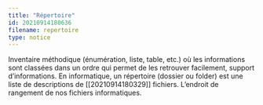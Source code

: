 ```yaml
---
title: "Répertoire"
id: 20210914180636
filename: repertoire
type: notice
---
```


Inventaire méthodique (énumération, liste, table, etc.) où les informations sont classées dans un ordre qui permet de les retrouver facilement, support d’informations. En informatique, un répertoire (dossier ou folder) est une liste de descriptions de [[20210914180329]] fichiers. L’endroit de rangement de nos fichiers informatiques.

